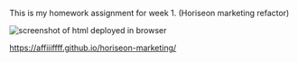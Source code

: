 This is my homework assignment for week 1. (Horiseon marketing refactor)

![screenshot of html deployed in browser](]horiseon-marketing/blob/main/03-Homework/Assets/01-html-css-git-homework-demo.png)

https://affiiiffff.github.io/horiseon-marketing/
